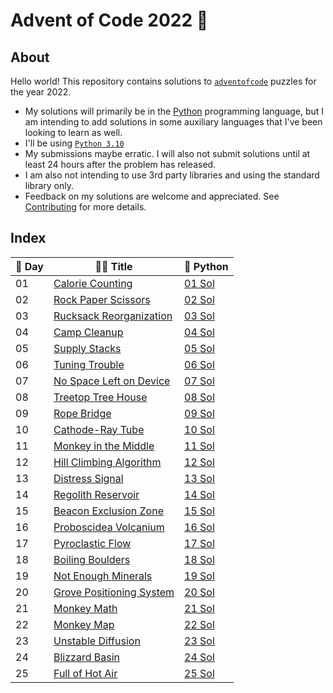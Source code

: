 # Advent of Code 2022 🎄

## About

Hello world! This repository contains solutions to [`adventofcode`](https://adventofcode.com/) puzzles for the year 2022.

* My solutions will primarily be in the [Python](https://python.org) programming language, but I am intending to add solutions in some auxiliary languages that I've been looking to learn as well.
* I'll be using [`Python 3.10`](https://docs.python.org/3.10/whatsnew/3.10.html)
* My submissions maybe erratic. I will also not submit solutions until at least 24 hours after the problem has released.
* I am also not intending to use 3rd party libraries and using the standard library only.
* Feedback on my solutions are welcome and appreciated. See [Contributing](CONTRIBUTING.md) for more details.

## Index

| 🎑 Day | 🎅🏽 Title | 🐍 Python |
| --- | ----- | -------- |
| 01 | [Calorie Counting](https://adventofcode.com/2022/day/1) | [01 Sol](aoc/01/2022_01.py) |
| 02 | [Rock Paper Scissors](https://adventofcode.com/2022/day/2) | [02 Sol](aoc/02/2022_02.py) |
| 03 | [Rucksack Reorganization](https://adventofcode.com/2022/day/3) | [03 Sol](aoc/03/2022_03.py) |
| 04 | [Camp Cleanup](https://adventofcode.com/2022/day/4) | [04 Sol](aoc/04/2022_04.py) |
| 05 | [Supply Stacks](https://adventofcode.com/2022/day/5) | [05 Sol](aoc/05/2022_05.py) |
| 06 | [Tuning Trouble](https://adventofcode.com/2022/day/6) | [06 Sol](aoc/06/2022_06.py) |
| 07 | [No Space Left on Device](https://adventofcode.com/2022/day/7) | [07 Sol](aoc/07/2022_07.py) |
| 08 | [Treetop Tree House](https://adventofcode.com/2022/day/8) | [08 Sol](aoc/08/2022_08.py) |
| 09 | [Rope Bridge](https://adventofcode.com/2022/day/9) | [09 Sol](aoc/09/2022_09.py) |
| 10 | [Cathode-Ray Tube](https://adventofcode.com/2022/day/10) | [10 Sol](aoc/10/2022_10.py) |
| 11 | [Monkey in the Middle](https://adventofcode.com/2022/day/11) | [11 Sol](aoc/11/2022_11.py) |
| 12 | [Hill Climbing Algorithm](https://adventofcode.com/2022/day/12) | [12 Sol](aoc/12/2022_12.py) |
| 13 | [Distress Signal](https://adventofcode.com/2022/day/13) | [13 Sol](aoc/13/2022_13.py) |
| 14 | [Regolith Reservoir](https://adventofcode.com/2022/day/14) | [14 Sol](aoc/14/2022_14.py) |
| 15 | [Beacon Exclusion Zone](https://adventofcode.com/2022/day/15) | [15 Sol](aoc/15/2022_15.py) |
| 16 | [Proboscidea Volcanium](https://adventofcode.com/2022/day/16) | [16 Sol](aoc/16/2022_16.py) |
| 17 | [Pyroclastic Flow](https://adventofcode.com/2022/day/17) | [17 Sol](aoc/17/2022_17.py) |
| 18 | [Boiling Boulders](https://adventofcode.com/2022/day/18) | [18 Sol](aoc/18/2022_18.py) |
| 19 | [Not Enough Minerals](https://adventofcode.com/2022/day/19) | [19 Sol](aoc/19/2022_19.py) |
| 20 | [Grove Positioning System](https://adventofcode.com/2022/day/20) | [20 Sol](aoc/20/2022_20.py) |
| 21 | [Monkey Math](https://adventofcode.com/2022/day/21) | [21 Sol](aoc/21/2022_21.py) |
| 22 | [Monkey Map](https://adventofcode.com/2022/day/22) | [22 Sol](aoc/22/2022_22.py) |
| 23 | [Unstable Diffusion](https://adventofcode.com/2022/day/23) | [23 Sol](aoc/23/2022_23.py) |
| 24 | [Blizzard Basin](https://adventofcode.com/2022/day/24) | [24 Sol](aoc/24/2022_24.py) |
| 25 | [Full of Hot Air](https://adventofcode.com/2022/day/25) | [25 Sol](aoc/25/2022_25.py) |
